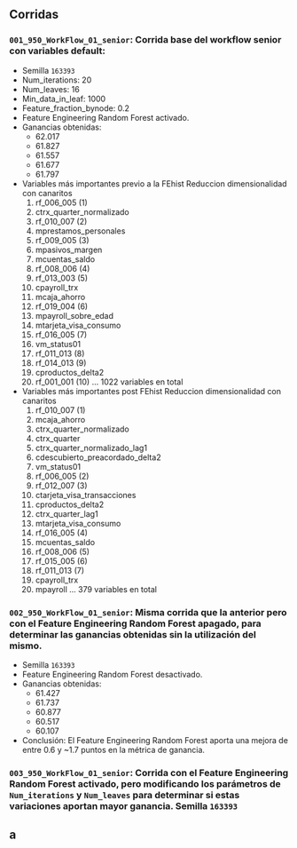 ## Corridas
### `001_950_WorkFlow_01_senior`: Corrida base del workflow senior con variables default:
  * Semilla `163393`
  * Num_iterations: 20
  * Num_leaves: 16
  * Min_data_in_leaf: 1000
  * Feature_fraction_bynode: 0.2
  * Feature Engineering Random Forest activado.
* Ganancias obtenidas:
  * 62.017
  * 61.827
  * 61.557
  * 61.677
  * 61.797
* Variables más importantes previo a la FEhist Reduccion dimensionalidad con canaritos
  1. rf_006_005 (1)
  2. ctrx_quarter_normalizado
  3. rf_010_007 (2)
  4. mprestamos_personales
  5. rf_009_005 (3)
  6. mpasivos_margen
  7. mcuentas_saldo
  8. rf_008_006 (4)
  9. rf_013_003 (5)
  10. cpayroll_trx
  11. mcaja_ahorro
  12. rf_019_004 (6)
  13. mpayroll_sobre_edad
  14. mtarjeta_visa_consumo
  15. rf_016_005 (7)
  16. vm_status01
  17. rf_011_013 (8)
  18. rf_014_013 (9)
  19. cproductos_delta2
  20. rf_001_001 (10)
  ... 1022 variables en total
* Variables más importantes post FEhist Reduccion dimensionalidad con canaritos
  1. rf_010_007 (1)
  2. mcaja_ahorro
  3. ctrx_quarter_normalizado
  4. ctrx_quarter
  5. ctrx_quarter_normalizado_lag1
  6. cdescubierto_preacordado_delta2
  7. vm_status01
  8. rf_006_005 (2)
  9. rf_012_007 (3)
  10. ctarjeta_visa_transacciones
  11. cproductos_delta2
  12. ctrx_quarter_lag1
  13. mtarjeta_visa_consumo
  14. rf_016_005 (4)
  15. mcuentas_saldo
  16. rf_008_006 (5)
  17. rf_015_005 (6)
  18. rf_011_013 (7)
  19. cpayroll_trx
  20. mpayroll
  ... 379 variables en total


### `002_950_WorkFlow_01_senior`: Misma corrida que la anterior pero con el Feature Engineering Random Forest apagado, para determinar las ganancias obtenidas sin la utilización del mismo.
  * Semilla `163393`
  * Feature Engineering Random Forest desactivado.
* Ganancias obtenidas:
  * 61.427
  * 61.737
  * 60.877
  * 60.517
  * 60.107
* Conclusión: El Feature Engineering Random Forest aporta una mejora de entre 0.6 y ~1.7 puntos en la métrica de ganancia.

### `003_950_WorkFlow_01_senior`: Corrida con el Feature Engineering Random Forest activado, pero modificando los parámetros de `Num_iterations` y `Num_leaves` para determinar si estas variaciones aportan mayor ganancia. Semilla `163393`




## a